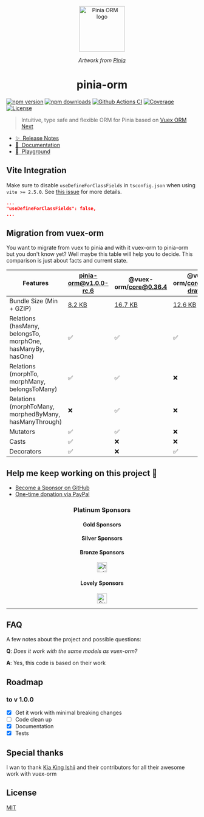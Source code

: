 <p align="center">
  <a href="https://github.com/storm-tail/pinia-orm" target="_blank" rel="noopener noreferrer">
    <img width="120" src="https://pinia-orm.codedredd.de/logo_pinia_orm.png" alt="Pinia ORM logo">
  </a>
</p>

<p align="center">
  <i>Artwork from <a href="https://pinia.vuejs.org/">Pinia</a></i>
</p>

<h1 align="center">pinia-orm</h1>

[![npm version][npm-version-src]][npm-version-href]
[![npm downloads][npm-downloads-src]][npm-downloads-href]
[![Github Actions CI][github-actions-ci-src]][github-actions-ci-href]
[![Coverage][code-coverage-src]][code-coverage-href]
[![License][license-src]][license-href]

> Intuitive, type safe and flexible ORM for Pinia based on [Vuex ORM Next](https://github.com/vuex-orm/vuex-orm-next)

- [✨ &nbsp;Release Notes](https://pinia-orm.codedredd.de/changelog)
- [📖 &nbsp;Documentation](https://pinia-orm.codedredd.de)
- [👾 &nbsp;Playground](https://pinia-orm-play.codedredd.de)

## Vite Integration

Make sure to disable `useDefineForClassFields` in `tsconfig.json` when using `vite >= 2.5.0`. See [this issue](https://github.com/vitejs/vite/issues/4636) for more details.

```json
...
"useDefineForClassFields": false,
...
```

## Migration from vuex-orm

You want to migrate from vuex to pinia and with it vuex-orm to pinia-orm but you don't know yet?
Well maybe this table will help you to decide. This comparison is just about facts and current state.

| Features                                                    | pinia-orm@v1.0.0-rc.6                                           | @vuex-orm/core@0.36.4 | @vuex-orm/core@1.0.0-draft.16                                   |
|-------------------------------------------------------------|-----------------------------------------------------------------|-----------------------|-----------------------------------------------------------------|
| Bundle Size  (Min + GZIP)                                   | [8.2 KB](https://bundlephobia.com/package/pinia-orm@1.0.0-rc.6) | [16.7 KB](https://bundlephobia.com/package/@vuex-orm/core@0.36.4) | [12.6 KB](https://bundlephobia.com/package/@vuex-orm/core@0.36.4) |
| Relations (hasMany, belongsTo, morphOne, hasManyBy, hasOne) | ✅                                                                |     ✅                                                              |       ✅                                                         |
| Relations (morphTo, morphMany, belongsToMany)               | ✅                                                                |   ✅                                                                |       ❌                                                         |
| Relations (morphToMany, morphedByMany, hasManyThrough)      | ❌                                                                |    ✅                                                               |     ❌                                                           |
| Mutators                                                    | ✅                                                                |  ✅                                                                 |   ❌                                                             |
| Casts                                                       | ✅                                                                | ❌                                                                  | ❌                                                               |
| Decorators                                                  | ✅                                                                |  ❌                                                                 | ✅                                                               |


## Help me keep working on this project 💚

- [Become a Sponsor on GitHub](https://github.com/sponsors/codedredd)
- [One-time donation via PayPal](https://paypal.me/dredd1984)

<!--sponsors start-->
<h3 align="center">Platinum Sponsors</h3>
<p align="center">
</p>

<h4 align="center">Gold Sponsors</h4>
<p align="center">
</p>

<h4 align="center">Silver Sponsors</h4>
<p align="center">
</p>

<h4 align="center">Bronze Sponsors</h4>
<p align="center">
    <a href="https://github.com/tintin10q" target="_blank" rel="noopener noreferrer">
    <picture>
      <source srcset="https://avatars.githubusercontent.com/u/24190849?v=4" media="(prefers-color-scheme: dark)" height="26px" alt="tintin10q" />
      <img src="https://avatars.githubusercontent.com/u/24190849?v=4" height="26px" alt="tintin10q" />
    </picture>
  </a>
</p>

<h4 align="center">Lovely Sponsors</h4>
<p align="center">
    <a href="https://github.com/svenhue" target="_blank" rel="noopener noreferrer">
    <picture>
      <source srcset="https://avatars.githubusercontent.com/u/83905274?v=4" media="(prefers-color-scheme: dark)" height="26px" alt="Sven Hue" />
      <img src="https://avatars.githubusercontent.com/u/83905274?v=4" height="26px" alt="Sven Hue" />
    </picture>
  </a>
</p>

<!--sponsors end-->

---

## FAQ

A few notes about the project and possible questions:

**Q**: _Does it work with the same models as vuex-orm?_

**A**: Yes, this code is based on their work

## Roadmap

### to v 1.0.0
- [x] Get it work with minimal breaking changes
- [ ] Code clean up
- [x] Documentation
- [x] Tests

## Special thanks

I wan to thank [Kia King Ishii](https://github.com/kiaking) and their contributors for all their awesome work with vuex-orm

## License

[MIT](http://opensource.org/licenses/MIT)

<!-- Badges -->

[npm-version-src]: https://img.shields.io/npm/v/pinia-orm/latest.svg
[code-coverage-src]: https://img.shields.io/codecov/c/github/CodeDredd/pinia-orm?logo=Codecov&logoColor=white&token=BYLAJJOOLS
[code-coverage-href]: https://app.codecov.io/gh/CodeDredd/pinia-orm
[npm-version-href]: https://npmjs.com/package/pinia-orm
[npm-downloads-src]: https://img.shields.io/npm/dm/pinia-orm.svg
[npm-downloads-href]: https://npmjs.com/package/pinia-orm
[github-actions-ci-src]: https://github.com/codedredd/pinia-orm/actions/workflows/ci.yml/badge.svg
[github-actions-ci-href]: https://github.com/codedredd/pinia-orm/actions?query=workflow%3Aci
[license-src]: https://img.shields.io/npm/l/pinia-orm.svg
[license-href]: https://npmjs.com/package/pinia-orm

